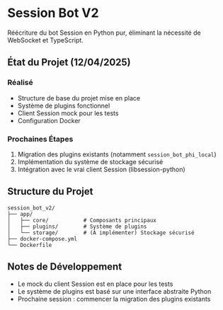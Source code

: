 # Session Bot V2

Réécriture du bot Session en Python pur, éliminant la nécessité de WebSocket et TypeScript.

## État du Projet (12/04/2025)

### Réalisé
- Structure de base du projet mise en place
- Système de plugins fonctionnel
- Client Session mock pour les tests
- Configuration Docker

### Prochaines Étapes
1. Migration des plugins existants (notamment `session_bot_phi_local`)
2. Implémentation du système de stockage sécurisé
3. Intégration avec le vrai client Session (libsession-python)

## Structure du Projet
```
session_bot_v2/
├── app/
│   ├── core/           # Composants principaux
│   ├── plugins/        # Système de plugins
│   └── storage/        # (À implémenter) Stockage sécurisé
├── docker-compose.yml
└── Dockerfile
```

## Notes de Développement
- Le mock du client Session est en place pour les tests
- Le système de plugins est basé sur une interface abstraite Python
- Prochaine session : commencer la migration des plugins existants
